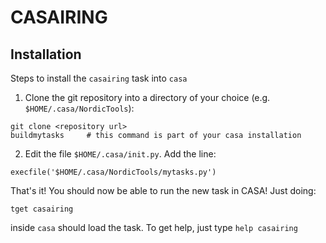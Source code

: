 # CASAIRING

## Installation

Steps to install the `casairing` task into `casa`

 1. Clone the git repository into a directory of your choice
 (e.g. `$HOME/.casa/NordicTools`):

``` shell
git clone <repository url>
buildmytasks     # this command is part of your casa installation
```
 2. Edit the file `$HOME/.casa/init.py`. Add the line:

``` shell
execfile('$HOME/.casa/NordicTools/mytasks.py')
```
That's it! You should now be able to run the new task in CASA! Just doing:

``` shell
tget casairing
```

inside `casa` should load the task. To get help, just type `help casairing`
